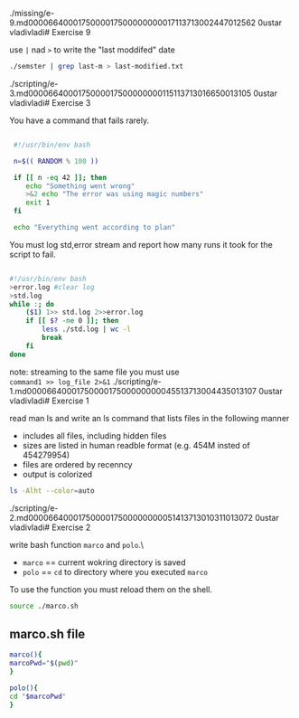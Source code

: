 ./missing/e-9.md                                                                                    0000664 0001750 0001750 00000000171 13713002447 012562  0                                                                                                    ustar   vladi                           vladi                                                                                                                                                                                                                  # Exercise 9

use `|` nad `>` to write the "last moddifed" date

```bash
./semster | grep last-m > last-modified.txt
```
                                                                                                                                                                                                                                                                                                                                                                                                       ./scripting/e-3.md                                                                                  0000664 0001750 0001750 00000001151 13713016650 013105  0                                                                                                    ustar   vladi                           vladi                                                                                                                                                                                                                  # Exercise 3

You have a command that fails rarely.

```bash

 #!/usr/bin/env bash

 n=$(( RANDOM % 100 ))

 if [[ n -eq 42 ]]; then
    echo "Something went wrong"
    >&2 echo "The error was using magic numbers"
    exit 1
 fi

 echo "Everything went according to plan"

```
You must log std,error stream and report how many runs it took for the script to fail.

```bash

#!/usr/bin/env bash
>error.log #clear log
>std.log
while :; do
	($1) 1>> std.log 2>>error.log
	if [[ $? -ne 0 ]]; then
		less ./std.log | wc -l
		break
	fi
done
```

note: streaming to the same file you must use\
` command1 >> log_file 2>&1 `
                                                                                                                                                                                                                                                                                                                                                                                                                       ./scripting/e-1.md                                                                                  0000664 0001750 0001750 00000000455 13713004435 013107  0                                                                                                    ustar   vladi                           vladi                                                                                                                                                                                                                  # Exercise 1

read man ls and write an ls command that lists files in the following manner

* includes all files, including hidden files
* sizes are listed in human readble format (e.g. 454M insted of 454279954)
* files are ordered by recenncy
* output is colorized

```bash
ls -Alht --color=auto
```
                                                                                                                                                                                                                   ./scripting/e-2.md                                                                                  0000664 0001750 0001750 00000000514 13713010311 013072  0                                                                                                    ustar   vladi                           vladi                                                                                                                                                                                                                  # Exercise 2

write bash function `marco` and `polo`.\
* `marco` == current wokring directory is saved
* `polo` == `cd` to directory where you executed `marco`

To use the function you must reload them on the shell.
```bash
source ./marco.sh
```

## marco.sh file

```bash
marco(){
marcoPwd="$(pwd)"
}

polo(){
cd "$marcoPwd"
}
```
                                                                                                                                                                                                                                                                                                                                                                                                                                                                                                                                                                                                                                                                                                                                                                                                                                                                                                                                                                                                                                                                                                                                                                                                                                                                                                                                                                                                                                                                                                                                                                                                                                                                                                                                                                                                                                                                                                                                                                                                                                                                                                                                                                                                                                                                                                                                                                                                                                                                                                                                                                                                                                                                                                                                                                                                                                                                                                                                                                                                                                                                                                                                                                                                                                                                                                                                                                                                                                                                                                                                                                                                                                                                                                                                                                                                                                                                                                                                                                                                                                                                                                                                                                                                                                                                                                                                                                                                                                                                                                                                                                                                                                                                                                                                                                                                                                                                                                                                                                                                                                                                                                                                                                                                                                                                                                                                                                                                                                                                                                                                                                                                                                                                                                                                                                                                                                                                                                                                                                                                                                                    